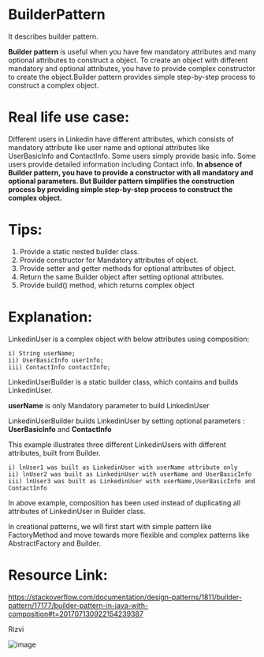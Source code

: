 # BuilderPattern
It describes builder pattern.

**Builder pattern** is useful when you have few mandatory attributes and many optional attributes to construct a object. To create an object with different mandatory and optional attributes, you have to provide complex constructor to create the object.Builder pattern provides simple step-by-step process to construct a complex object.

# Real life use case:

Different users in Linkedin have different attributes, which consists of mandatory attribute like user name and optional attributes like UserBasicInfo and ContactInfo. Some users simply provide basic info. Some users provide detailed information including Contact info. **In absence of Builder pattern, you have to provide a constructor with all mandatory and optional parameters. But Builder pattern simplifies the construction process by providing simple step-by-step process to construct the complex object.**

# Tips:

1. Provide a static nested builder class.
2. Provide constructor for Mandatory attributes of object.
3. Provide setter and getter methods for optional attributes of object.
4. Return the same Builder object after setting optional attributes.
5. Provide build() method, which returns complex object


# Explanation:

LinkedinUser is a complex object with below attributes using composition:

    i) String userName;
    ii) UserBasicInfo userInfo;
    iii) ContactInfo contactInfo;


LinkedinUserBuilder is a static builder class, which contains and builds LinkedinUser.

**userName** is only Mandatory parameter to build LinkedinUser

LinkedinUserBuilder builds LinkedinUser by setting optional parameters : **UserBasicInfo** and  **ContactInfo**

This example illustrates three different LinkedinUsers with different attributes, built from Builder.


    i) lnUser1 was built as LinkedinUser with userName attribute only
    ii) lnUser2 was built as LinkedinUser with userName and UserBasicInfo
    iii) lnUser3 was built as LinkedinUser with userName,UserBasicInfo and ContactInfo

In above example, composition has been used instead of duplicating all attributes of LinkedinUser in Builder class.

In creational patterns, we will first start with simple pattern like FactoryMethod and move towards more flexible and complex patterns like AbstractFactory and Builder.

# Resource Link:
https://stackoverflow.com/documentation/design-patterns/1811/builder-pattern/17177/builder-pattern-in-java-with-composition#t=201707130922154239387

Rizvi

![image](https://3.bp.blogspot.com/-t7eE54Rf0q4/WbZkU32n_vI/AAAAAAAAAb4/CiqH7tQgsKgLCvcn9NNNljGZlYnSun8uwCLcBGAs/s1600/default.png)
